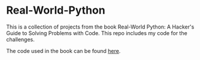 # Real-World-Python
This is a collection of projects from the book Real-World Python: A Hacker's Guide to Solving Problems with Code. This repo includes my code for the challenges.

The code used in the book can be found [here](https://github.com/rlvaugh/Real_World_Python/blob/master/README.md).

